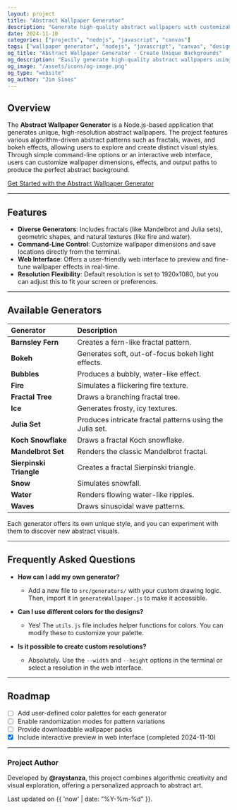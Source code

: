 ```yaml
---
layout: project
title: "Abstract Wallpaper Generator"
description: "Generate high-quality abstract wallpapers with customizable dimensions using Node.js."
date: 2024-11-10
categories: ["projects", "nodejs", "javascript", "canvas"]
tags: ["wallpaper generator", "nodejs", "javascript", "canvas", "design", "customization"]
og_title: "Abstract Wallpaper Generator - Create Unique Backgrounds"
og_description: "Easily generate high-quality abstract wallpapers using Node.js with customizable dimensions and color schemes."
og_image: "/assets/icons/og-image.png"
og_type: "website"
og_author: "Jim Sines"
---
```


## Overview

The **Abstract Wallpaper Generator** is a Node.js-based application that generates unique, high-resolution abstract wallpapers. The project features various algorithm-driven abstract patterns such as fractals, waves, and bokeh effects, allowing users to explore and create distinct visual styles. Through simple command-line options or an interactive web interface, users can customize wallpaper dimensions, effects, and output paths to produce the perfect abstract background.

[Get Started with the Abstract Wallpaper Generator](https://github.com/raystanza/abstract-wallpaper-generator)

---

## Features

- **Diverse Generators**: Includes fractals (like Mandelbrot and Julia sets), geometric shapes, and natural textures (like fire and water).
- **Command-Line Control**: Customize wallpaper dimensions and save locations directly from the terminal.
- **Web Interface**: Offers a user-friendly web interface to preview and fine-tune wallpaper effects in real-time.
- **Resolution Flexibility**: Default resolution is set to 1920x1080, but you can adjust this to fit your screen or preferences.

---

## Available Generators

| Generator | Description |
| :--- | :--- |
| **Barnsley Fern** | Creates a fern-like fractal pattern. |
| **Bokeh** | Generates soft, out-of-focus bokeh light effects. |
| **Bubbles** | Produces a bubbly, water-like effect. |
| **Fire** | Simulates a flickering fire texture. |
| **Fractal Tree** | Draws a branching fractal tree. |
| **Ice** | Generates frosty, icy textures. |
| **Julia Set** | Produces intricate fractal patterns using the Julia set. |
| **Koch Snowflake** | Draws a fractal Koch snowflake. |
| **Mandelbrot Set** | Renders the classic Mandelbrot fractal. |
| **Sierpinski Triangle** | Creates a fractal Sierpinski triangle. |
| **Snow** | Simulates snowfall. |
| **Water** | Renders flowing water-like ripples. |
| **Waves** | Draws sinusoidal wave patterns. |

Each generator offers its own unique style, and you can experiment with them to discover new abstract visuals.

---

## Frequently Asked Questions

- **How can I add my own generator?**
  - Add a new file to `src/generators/` with your custom drawing logic. Then, import it in `generateWallpaper.js` to make it accessible.

- **Can I use different colors for the designs?**
  - Yes! The `utils.js` file includes helper functions for colors. You can modify these to customize your palette.

- **Is it possible to create custom resolutions?**
  - Absolutely. Use the `--width` and `--height` options in the terminal or select a resolution in the web interface.

---

## Roadmap

- [ ] Add user-defined color palettes for each generator
- [ ] Enable randomization modes for pattern variations
- [ ] Provide downloadable wallpaper packs
- [x] Include interactive preview in web interface (completed 2024-11-10)

---

### Project Author

Developed by **@raystanza**, this project combines algorithmic creativity and visual exploration, offering a personalized approach to abstract art.

Last updated on {{ 'now' | date: "%Y-%m-%d" }}.
